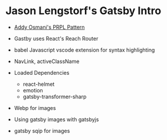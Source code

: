 # Jason Lengstorf's Gatsby Intro

- [Addy Osmani's PRPL Pattern](https://developers.google.com/web/fundamentals/performance/prpl-pattern/)
- Gastby uses React's Reach Router
- babel Javascript vscode extension for syntax highlighting
- NavLink, activeClassName

- Loaded Dependencies
    - react-helmet
    - emotion
    - gatsby-transformer-sharp

- Webp for images
- Using gatsby images with gatsbyjs
- gatsby sqip for images